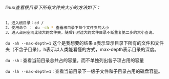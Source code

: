 ###### linux查看根目录下所有文件夹大小的方法如下：



```bash
1、进入根目录：cd /
2、使用命令 ： du -sh * 查看根目录下每个文件夹的大小
3、进入占用空间比较大的文件夹，随后针对过大的文件目录不断重复第二步的大小查询。
```

`du -ah --max-depth=1`     这个是我想要的结果  a表示显示目录下所有的文件和文件夹（不含子目录），h表示以人类能看懂的方式，max-depth表示目录的深度。

`du -sh` : 查看当前目录总共占的容量。而不单独列出各子项占用的容量

`du -lh --max-depth=1` : 查看当前目录下一级子文件和子目录占用的磁盘容量。
